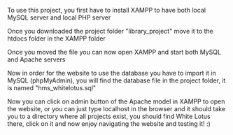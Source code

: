 To use this project, you first have to install XAMPP to have both local MySQL server and local PHP server

Once you downloaded the project folder "library_project" move it to the htdocs folder in the XAMPP folder

Once you moved the file you can now open XAMPP and start both MySQL and Apache servers

Now in order for the website to use the database you have to import it in MySQL (phpMyAdmin), you will find the database file in the project folder, it is named "hms_whitelotus.sql"

Now you can click on admin button of the Apache model in XAMPP to open the website, or you can just type localhost in the browser and it should take you to a directory where all projects exist, you should find White Lotus there, click on it and now enjoy navigating the website and testing it! :)
